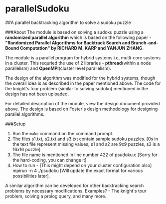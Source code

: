 # parallelSudoku
##A parallel backtracking algorithm to solve a sudoku puzzle

###About
The module is based on solving a sudoku puzzle using a **randomized parallel algorithm** which is based on the following paper - **"Randomized Parallel Algorithms for Backtrack Search and Branch-and-Bound Computation" by RICHARD M. KARP and YANJUN ZHANG**.

The module is a parallel program for hybrid systems i.e, mutli-core systems in a cluster. This requried the use of 2 libraries - **pthread**(within a node parallelism) and **OpenMPI**(cluster level parallelism).

The design of the algorithm was modified for the hybrid systems, though the overall idea is as described in the paper mentioned above. The code for the knight's tour problem (similar to solving sudoku) mentioned in the design has not been uploaded.

For detailed description of the module, view the design document provided above. The design is based on Foster's design methodology for designing parallel algorithms.

###Setup
1. Run the `make` command on the command prompt.
2. The files s1.txt, s2.txt and s3.txt contain sample sudoku puzzles. [0s in the text file represent missing values; s1 and s2 are 9x9 puzzles, s3 is a 16x16 puzzle] 
3. The file name is mentioned in line number 422 of psudoku.c [Sorry for the hard-coding, you can change it]
4. How to run - [This might depend on your cluster configuration also]<br />mpirun -n 4 ./psudoku [Will update the exact format for various possibilities later].

A similar algorithm can be developed for other backtracking search problems by necessary modifications. Examples? - The knight's tour problem, solving a prolog query, and many more.
